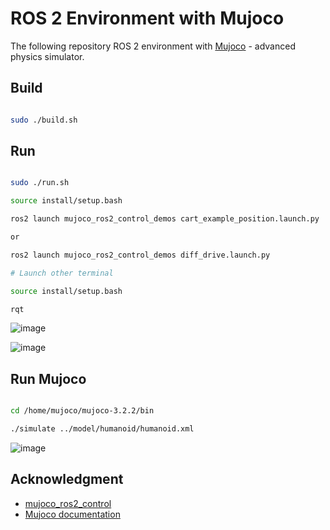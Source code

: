 # ROS 2 Environment with Mujoco


The following repository ROS 2 environment with [Mujoco](https://mujoco.org/) - advanced physics simulator.

## Build


```bash

sudo ./build.sh

```


## Run

```bash

sudo ./run.sh

```

```bash
source install/setup.bash

ros2 launch mujoco_ros2_control_demos cart_example_position.launch.py

or

ros2 launch mujoco_ros2_control_demos diff_drive.launch.py
```

```bash
# Launch other terminal

source install/setup.bash

rqt
```

![image](https://github.com/user-attachments/assets/0c720c01-bd2c-4e9b-a4d8-2ceec33101f7)


![image](https://github.com/user-attachments/assets/3032c9ca-cd39-4291-80ba-9ec4dba189da)


## Run Mujoco 

```bash

cd /home/mujoco/mujoco-3.2.2/bin

./simulate ../model/humanoid/humanoid.xml
```
![image](https://github.com/user-attachments/assets/95a41995-ee8a-48d7-ad69-8cffee9ec3dc)


## Acknowledgment

- [mujoco_ros2_control](https://github.com/sangteak601/mujoco_ros2_control)
- [Mujoco documentation](https://mujoco.readthedocs.io/en/latest/overview.html)
